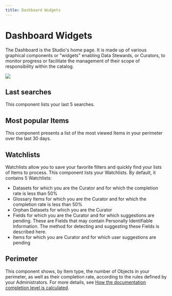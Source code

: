```yaml
---
title: Dashboard Widgets
---
```


# Dashboard Widgets

The Dashboard is the Studio's home page. It is made up of various graphical components or "widgets" enabling Data Stewards, or Curators, to monitor progress or facilitate the management of their scope of responsibility within the catalog.

  ![](/img/zeenea-dashboard-widgets.png)

## Last searches
This component lists your last 5 searches.

## Most popular Items
This component presents a list of the most viewed Items in your perimeter over the last 30 days.

## Watchlists
Watchlists allow you to save your favorite filters and quickly find your lists of Items to process. This component lists your Watchlists. By default, it contains 5 Watchlists:

* Datasets for which you are the Curator and for which the completion rate is less than 50%
* Glossary Items for which you are the Curator and for which the completion rate is less than 50%
* Orphan Datasets for which you are the Curator
* Fields for which you are the Curator and for which suggestions are pending. These are Fields that may contain Personally Identifiable Information. The method for detecting and suggesting these Fields is described here.
* Items for which you are Curator and for which user suggestions are pending

## Perimeter
This component shows, by Item type, the number of Objects in your perimeter, as well as their completion rate, according to the rules defined by your Administrators. For more details, see [How the documentation completion level is calculated](./zeenea-doc-completion-level).

